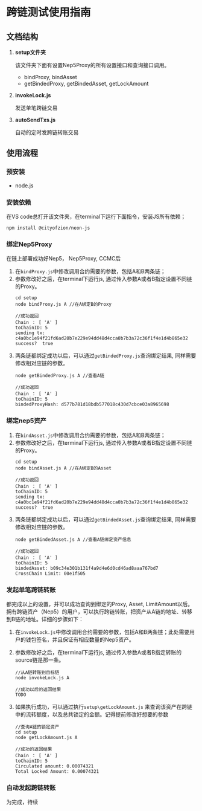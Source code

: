 # 跨链测试使用指南
## 文档结构
1. **setup文件夹**
    
    该文件夹下面有设置Nep5Proxy的所有设置接口和查询接口调用。
    * bindProxy, bindAsset
    * getBindedProxy, getBindedAsset, getLockAmount

2. **invokeLock.js**

    发送单笔跨链交易

3. **autoSendTxs.js**

    自动的定时发跨链转账交易


## 使用流程
### 预安装
+ node.js

### 安装依赖
在VS code总打开该文件夹，在terminal下运行下面指令，安装JS所有依赖；
```
npm install @cityofzion/neon-js
```

### 绑定Nep5Proxy
在链上部署成功好Nep5， Nep5Proxy, CCMC后

1. 在`bindProxy.js`中修改调用合约需要的参数，包括A和B两条链；
2. 参数修改好之后，在terminal下运行js, 通过传入参数A或者B指定设置不同链的Proxy。
    ```
    cd setup
    node bindProxy.js A //在A绑定B的Proxy

    //成功返回
    Chain ： [ 'A' ]
    toChainID: 5
    sending tx:  c4a0bc1e94f21fd6ad20b7e229e94dd48d4cca0b7b3a72c36f1f4e1d4b865e32
    success?  true
    ```
3. 两条链都绑定成功以后，可以通过`getBindedProxy.js`查询绑定结果, 同样需要修改相对应链的参数。
    ```
    node getBindedProxy.js A //查看A链

    //成功返回
    Chain ： [ 'A' ]
    toChainID: 5
    bindedProxyHash: d577b781d18bdb577018c430d7cbce03a8965698
    ```
### 绑定nep5资产
1. 在`bindAsset.js`中修改调用合约需要的参数，包括A和B两条链；
2. 参数修改好之后，在terminal下运行js, 通过传入参数A或者B指定设置不同链的Proxy。
    ```
    cd setup
    node bindAsset.js A //在A绑定B的Asset

    //成功返回
    Chain ： [ 'A' ]
    toChainID: 5
    sending tx:  c4a0bc1e94f21fd6ad20b7e229e94dd48d4cca0b7b3a72c36f1f4e1d4b865e32
    success?  true
    ```
3. 两条链都绑定成功以后，可以通过`getBindedAsset.js`查询绑定结果, 同样需要修改相对应链的参数。
    ```
    node getBindedAsset.js A //查看A链绑定资产信息

    //成功返回
    Chain ： [ 'A' ]
    toChainID: 5
    bindedAsset: b09c34e301b131f4a9d4e6d0cd46ad8aaa767bd7
    CrossChain Limit: 00e1f505
    ```

### 发起单笔跨链转账
都完成以上的设置，并可以成功查询到绑定的Proxy, Asset, LimitAmount以后。拥有跨链资产（Nep5）的用户，可以执行跨链转账，把资产从A链的地址、转移到B链的地址。详细的步骤如下：

1. 在`invokeLock.js`中修改调用合约需要的参数，包括A和B两条链；此处需要用户的钱包签名，并且保证有相应数量的Nep5资产。

2. 参数修改好之后，在terminal下运行js, 通过传入参数A或者B指定转账的source链是那一条。
    ```
    //从A链转账到目标链
    node invokeLock.js A 

    //成功以后的返回结果
    TODO
    ```
3. 如果执行成功，可以通过执行`setup\getLockAmount.js` 来查询该资产在跨链中的流转额度，以及总共锁定的金额。记得提前修改好想要的参数
    ```
    //查询A链的锁定资产
    cd setup
    node getLockAmount.js A

    //成功的返回结果
    Chain ： [ 'A' ]
    toChainID: 5
    Circulated amount: 0.00074321
    Total Locked Amount: 0.00074321
    ```

### 自动发起跨链转账
为完成，待续